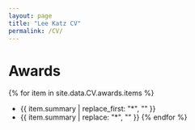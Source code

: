 ```yaml
---
layout: page
title: "Lee Katz CV"
permalink: /CV/
---
```


# Awards

{% for item in site.data.CV.awards.items %}
* {{ item.summary | replace_first: "\*", "" }}
* {{ item.summary | replace: "\*", "" }}
{% endfor %}

